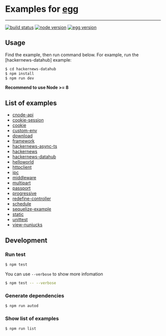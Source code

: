 # Examples for [egg](https://github.com/eggjs/egg)

---

[![build status][travis-image]][travis-url]
[![node version][node-image]][node-url]
[![egg version][egg-image]][egg-url]

[travis-image]: https://img.shields.io/travis/eggjs/examples.svg?style=flat-square
[travis-url]: https://travis-ci.org/eggjs/examples
[node-image]: https://img.shields.io/badge/node.js-%3E=_8-green.svg?style=flat-square
[node-url]: http://nodejs.org/download/
[egg-image]: https://img.shields.io/badge/egg-%3E=_1-green.svg?style=flat-square
[egg-url]: https://github.com/eggjs/egg

## Usage

Find the example, then run command below. For example, run the [hackernews-datahub] example:

```bash
$ cd hackernews-datahub
$ npm install
$ npm run dev
```

**Recommend to use Node >= 8**

## List of examples

- [cnode-api](https://github.com/eggjs/examples/tree/master/cnode-api)
- [cookie-session](https://github.com/eggjs/examples/tree/master/cookie-session)
- [cookie](https://github.com/eggjs/examples/tree/master/cookie)
- [custom-env](https://github.com/eggjs/examples/tree/master/custom-env)
- [download](https://github.com/eggjs/examples/tree/master/download)
- [framework](https://github.com/eggjs/examples/tree/master/framework)
- [hackernews-async-ts](https://github.com/eggjs/examples/tree/master/hackernews-async-ts)
- [hackernews](https://github.com/eggjs/examples/tree/master/hackernews)
- [hackernews-datahub](https://github.com/eggjs/examples/tree/master/hackernews-datahub)
- [helloworld](https://github.com/eggjs/examples/tree/master/helloworld)
- [httpclient](https://github.com/eggjs/examples/tree/master/httpclient)
- [ipc](https://github.com/eggjs/examples/tree/master/ipc)
- [middleware](https://github.com/eggjs/examples/tree/master/middleware)
- [multipart](https://github.com/eggjs/examples/tree/master/multipart)
- [passport](https://github.com/eggjs/examples/tree/master/passport)
- [progressive](https://github.com/eggjs/examples/tree/master/progressive)
- [redefine-controller](https://github.com/eggjs/examples/tree/master/redefine-controller)
- [schedule](https://github.com/eggjs/examples/tree/master/schedule)
- [sequelize-example](https://github.com/eggjs/examples/tree/master/sequelize-example)
- [static](https://github.com/eggjs/examples/tree/master/static)
- [unittest](https://github.com/eggjs/examples/tree/master/unittest)
- [view-nunjucks](https://github.com/eggjs/examples/tree/master/view-nunjucks)

## Development

### Run test

```bash
$ npm test
```

You can use `--verbose` to show more infomation

```bash
$ npm test -- --verbose
```

### Generate dependencies

```bash
$ npm run autod
```

### Show list of examples

```bash
$ npm run list
```
